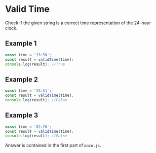 # Valid Time

Check if the given string is a correct time representation of the 24-hour clock.

## Example 1
```js
const time = '13:58';
const result = validTime(time);
console.log(result); //True
```

## Example 2
```js
const time = '25:51';
const result = validTime(time);
console.log(result); //False
```

## Example 3
```js
const time = '02:76';
const result = validTime(time);
console.log(result); //False
```
Answer is contained in the first part of `main.js`.